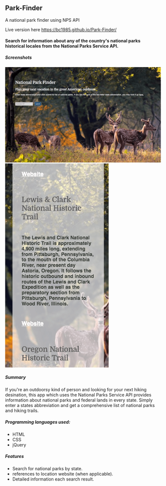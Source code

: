 ## Park-Finder

A national park finder using NPS API

Live version here https://bc1985.github.io/Park-Finder/

#### Search for information about any of the country's national parks historical locales from the National Parks Service API.

##### Screenshots
![](Images/NPSscreenshot1.png)
![](Images/NPSscreenshot2.png)


##### Summary

If you're an outdoorsy kind of person and looking for your next hiking desination, this app which uses the National Parks Service API provides information about national parks and federal lands in every state. Simply enter a states abbreviation and get a comprehensive list of national parks and hiking trails.

##### Programming languages used:

- HTML
- CSS
- jQuery

##### Features

- Search for national parks by state.
- references to location website (when applicable).
- Detailed information each search result.
